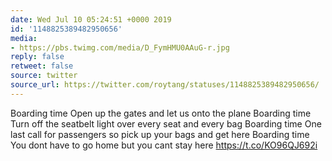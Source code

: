 ```yaml
---
date: Wed Jul 10 05:24:51 +0000 2019
id: '1148825389482950656'
media:
- https://pbs.twimg.com/media/D_FymHMU0AAuG-r.jpg
reply: false
retweet: false
source: twitter
source_url: https://twitter.com/roytang/statuses/1148825389482950656/
---
```


Boarding time
Open up the gates and let us onto the plane
Boarding time
Turn off the seatbelt light over every seat and every bag
Boarding time
One last call for passengers so pick up your bags and get here
Boarding time
You dont have to go home but you cant stay here https://t.co/KO96QJ692i